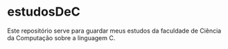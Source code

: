 # estudosDeC
Este repositório serve para guardar meus estudos da faculdade de Ciência da Computação sobre a linguagem C. 

